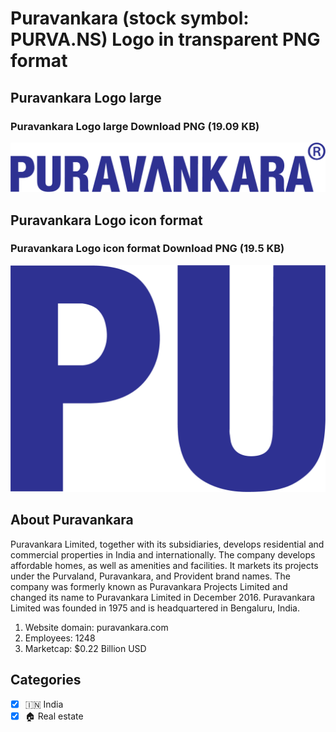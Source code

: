 # Puravankara (stock symbol: PURVA.NS) Logo in transparent PNG format

## Puravankara Logo large

### Puravankara Logo large Download PNG (19.09 KB)

![Puravankara Logo large Download PNG (19.09 KB)](/img/orig/PURVA.NS_BIG-80811cc5.png)

## Puravankara Logo icon format

### Puravankara Logo icon format Download PNG (19.5 KB)

![Puravankara Logo icon format Download PNG (19.5 KB)](/img/orig/PURVA.NS-23fd0d56.png)

## About Puravankara

Puravankara Limited, together with its subsidiaries, develops residential and commercial properties in India and internationally. The company develops affordable homes, as well as amenities and facilities. It markets its projects under the Purvaland, Puravankara, and Provident brand names. The company was formerly known as Puravankara Projects Limited and changed its name to Puravankara Limited in December 2016. Puravankara Limited was founded in 1975 and is headquartered in Bengaluru, India.

1. Website domain: puravankara.com
2. Employees: 1248
3. Marketcap: $0.22 Billion USD


## Categories
- [x] 🇮🇳 India
- [x] 🏠 Real estate
